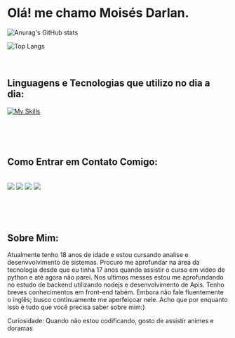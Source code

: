# Olá! me chamo Moisés Darlan.

![Anurag's GitHub stats](https://github-readme-stats.vercel.app/api?username=MOISES-DARLAN&show_icons=true&theme=radical)

![Top Langs](https://github-readme-stats.vercel.app/api/top-langs/?username=MOISES-DARLAN&layout=compact&theme=radical)
<br> <br> <br>

## Linguagens e Tecnologias que utilizo no dia a dia:

[![My Skills](https://skills.thijs.gg/icons?i=nodejs,python,bootstrap,javascript,mysql,html,css,sequelize,express&theme=light)](https://skills.thijs.gg)

<br> <br> <br>
## Como Entrar em Contato Comigo:

<div><br> 
  <a href="https://instagram.com/moisesdarlan.oficial" target="_blank"><img src="https://img.shields.io/badge/-Instagram-%23E4405F?style=for-the-badge&logo=instagram&logoColor=white" target="_blank"></a>
  <a href="mailto:moisesdarlan440@gmail.com"><img src="https://img.shields.io/badge/-Gmail-%23333?style=for-the-badge&logo=gmail&logoColor=white" target="_blank"></a>
  <a href="https://www.linkedin.com/in/moises-darlan-0a027a1a5/" target="_blank"><img src="https://img.shields.io/badge/-LinkedIn-%230077B5?style=for-the-badge&logo=linkedin&logoColor=white" target="_blank"></a> 
  <a href="https://wa.me/+55699969-7434" target="_blank"><img src="https://img.shields.io/badge/WhatsApp-25D366?style=for-the-badge&logo=whatsapp&logoColor=white" target="_blank"></a> 
</div>

<br> <br> <br>

## Sobre Mim:

Atualmente tenho 18 anos de idade e estou cursando analise e desenvvolvimento de sistemas. Procuro me aprofundar na área da tecnologia desde que eu tinha 17 anos quando assistir o curso em video de python e até agora não parei. Nos ultimos messes estou me aprofundando no estudo de backend utilizando nodejs e desenvolvimento de Apis. Tenho breves conhecimentos em front-end tabém. Embora não fale fluentemente o inglês; busco continuamente me aperfeiçoar nele. Acho que por enquanto isso é tudo que você precisa saber sobre mim:)

Curiosidade: Quando não estou codificando, gosto de assistir animes e doramas


